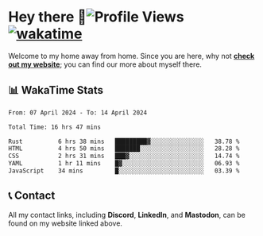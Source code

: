 # Hey there :wave:![Profile Views](https://komarev.com/ghpvc/?username=skifli) [![wakatime](https://wakatime.com/badge/user/b4317b02-0c6d-457b-82a4-a448b8a8d1df.svg)](https://wakatime.com/@b4317b02-0c6d-457b-82a4-a448b8a8d1df)

Welcome to my home away from home. Since you are here, why not [**check out my website**](https://skifli.github.io); you can find our more about myself there.

## 📊 WakaTime Stats

<!--START_SECTION:waka-->

```txt
From: 07 April 2024 - To: 14 April 2024

Total Time: 16 hrs 47 mins

Rust          6 hrs 38 mins   █████████▓░░░░░░░░░░░░░░░   38.78 %
HTML          4 hrs 50 mins   ███████░░░░░░░░░░░░░░░░░░   28.28 %
CSS           2 hrs 31 mins   ███▓░░░░░░░░░░░░░░░░░░░░░   14.74 %
YAML          1 hr 11 mins    █▓░░░░░░░░░░░░░░░░░░░░░░░   06.93 %
JavaScript    34 mins         █░░░░░░░░░░░░░░░░░░░░░░░░   03.39 %
```

<!--END_SECTION:waka-->

## 📞 Contact

All my contact links, including **Discord**, **LinkedIn**, and **Mastodon**, can be found on my website linked above.
